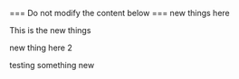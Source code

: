 === Do not modify the content below ===
new things here


This is the new things

new thing here 2

testing something new
